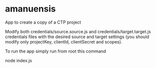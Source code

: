 # amanuensis
App to create a copy of a CTP project

Modify both credentials/source.source.js and credentials/target.target.js credentials files with the desired source and target settings (you should modify only projectKey, clientId, clientSecret and scopes).

To run the app simply run from root this command

node index.js
